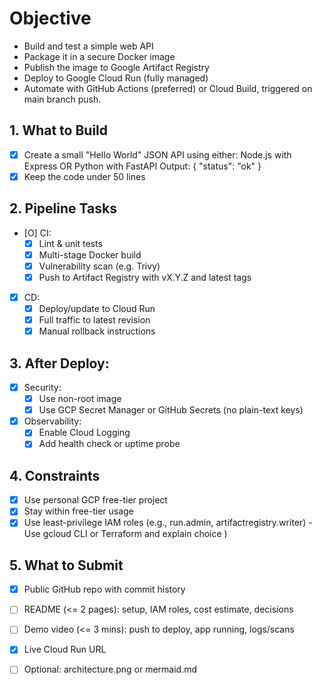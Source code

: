 # Objective
- Build and test a simple web API
- Package it in a secure Docker image
- Publish the image to Google Artifact Registry
- Deploy to Google Cloud Run (fully managed)
- Automate with GitHub Actions (preferred) or Cloud Build, triggered on main branch push.


## 1. What to Build
- [X] Create a small "Hello World" JSON API using either:
      Node.js with Express OR Python with FastAPI
      Output: { "status": "ok" }
- [X] Keep the code under 50 lines

## 2. Pipeline Tasks
- [O] CI:
    - [X] Lint & unit tests
    - [X] Multi-stage Docker build
    - [X] Vulnerability scan (e.g. Trivy)
    - [X] Push to Artifact Registry with vX.Y.Z and latest tags
- [X] CD:
    - [X] Deploy/update to Cloud Run
    - [X] Full traffic to latest revision
    - [X] Manual rollback instructions

## 3. After Deploy:
- [X] Security:
    - [X] Use non-root image
    - [X] Use GCP Secret Manager or GitHub Secrets (no plain-text keys)
- [X] Observability:
    - [X] Enable Cloud Logging
    - [X] Add health check or uptime probe
     
## 4. Constraints
- [X] Use personal GCP free-tier project
- [X] Stay within free-tier usage
- [X] Use least-privilege IAM roles (e.g., run.admin, artifactregistry.writer) - Use gcloud CLI or Terraform and explain choice )
 
## 5. What to Submit
- [X] Public GitHub repo with commit history
- [ ] README (<= 2 pages): setup, IAM roles, cost estimate, decisions
- [ ] Demo video (<= 3 mins): push to deploy, app running, logs/scans
- [X] Live Cloud Run URL
- [ ] Optional: architecture.png or mermaid.md

